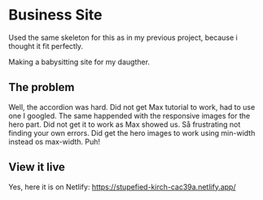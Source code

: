 # Business Site

Used the same skeleton for this as in my previous project, because i thought it fit perfectly.

Making a babysitting site for my daugther.

## The problem

Well, the accordion was hard. Did not get Max tutorial to work, had to use one I googled. The same happended with the responsive images for the hero part. Did not get it to work as Max showed us. Så frustrating not finding your own errors. Did get the hero images to work using min-width instead os max-width. Puh!

## View it live
Yes, here it is on Netlify: https://stupefied-kirch-cac39a.netlify.app/

